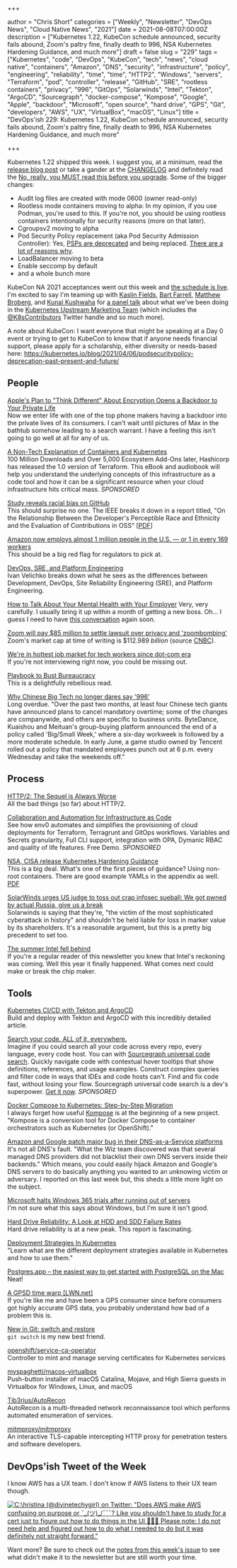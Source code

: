 +++

author = "Chris Short"
categories = ["Weekly", "Newsletter", "DevOps News", "Cloud Native News", "2021"]
date = 2021-08-08T07:00:00Z
description = ["Kubernetes 1.22, KubeCon schedule announced, security fails abound, Zoom's paltry fine, finally death to 996, NSA Kubernetes Hardening Guidance, and much more"]
draft = false
slug = "229"
tags = ["Kubernetes", "code", "DevOps", "KubeCon", "tech", "news", "cloud native", "containers", "Amazon", "DNS", "security", "infrastructure", "policy", "engineering", "reliability", "time", "time", "HTTP2", "Windows", "servers", "Terraform", "pod", "controller", "release", "GitHub", "SRE", "rootless containers", "privacy", "996", "GitOps", "Solarwinds", "Intel", "Tekton", "ArgoCD", "Sourcegraph", "docker-compose", "Kompose", "Google", "Apple", "backdoor", "Microsoft", "open source", "hard drive", "GPS", "Git", "developers", "AWS", "UX", "VirtualBox", "macOS", "Linux"]
title = "DevOps'ish 229: Kubernetes 1.22, KubeCon schedule announced, security fails abound, Zoom's paltry fine, finally death to 996, NSA Kubernetes Hardening Guidance, and much more"

+++

Kubernetes 1.22 shipped this week. I suggest you, at a minimum, read the [release blog post](https://kubernetes.io/blog/2021/08/04/kubernetes-1-22-release-announcement/) or take a gander at the [CHANGELOG](https://github.com/kubernetes/kubernetes/blob/master/CHANGELOG/CHANGELOG-1.22.md) and definitely read the [No, really, you MUST read this before you upgrade](https://github.com/kubernetes/kubernetes/blob/master/CHANGELOG/CHANGELOG-1.22.md#no-really-you-must-read-this-before-you-upgrade). Some of the bigger changes:

* Audit log files are created with mode 0600 (owner read-only)
* Rootless mode containers moving to alpha: In my opinion, if you use Podman, you're used to this. If you're not, you should be using rootless containers intentionally for security reasons (more on that later).
* Cgroupsv2 moving to alpha
* Pod Security Policy replacement (aka Pod Security Admission Controller): Yes, [PSPs are deprecated](https://devopsish.com/205/) and being replaced. [There are a lot of reasons why](https://kubernetes.io/blog/2021/04/06/podsecuritypolicy-deprecation-past-present-and-future/).
* LoadBalancer moving to beta
* Enable seccomp by default
* and a whole bunch more

KubeCon NA 2021 acceptances went out this week and [the schedule is live](https://events.linuxfoundation.org/kubecon-cloudnativecon-north-america/program/schedule/). I'm excited to say I'm teaming up with [Kaslin Fields](https://twitter.com/kaslinfields), [Bart Farrell](https://twitter.com/birthmarkbart), [Matthew Broberg](https://twitter.com/mbbroberg), and [Kunal Kushwaha](https://twitter.com/kunalstwt) for [a panel talk](https://kccncna2021.sched.com/event/lV3S) about what we've been doing in the [Kubernetes Upstream Marketing Team](https://github.com/kubernetes/community/tree/master/communication/marketing-team) (which includes the [@K8sContributors](https://twitter.com/K8sContributors/) Twitter handle and so much more).

A note about KubeCon: I want everyone that might be speaking at a Day 0 event or trying to get to KubeCon to know that if anyone needs financial support, please apply for a scholarship, either diversity or needs-based here: <https://kubernetes.io/blog/2021/04/06/podsecuritypolicy-deprecation-past-present-and-future/>

## People

[Apple's Plan to "Think Different" About Encryption Opens a Backdoor to Your Private Life](https://www.eff.org/deeplinks/2021/08/apples-plan-think-different-about-encryption-opens-backdoor-your-private-life)  
Now we enter life with one of the top phone makers having a backdoor into the private lives of its consumers. I can't wait until pictures of Max in the bathtub somehow leading to a search warrant. I have a feeling this isn't going to go well at all for any of us.

[A Non-Tech Explanation of Containers and Kubernetes](https://www.linode.com/content/declarative-cloud-infrastructure-management-terraform-linode/?utm_source=tldr&utm_medium=newsletter_sponsorship&utm_campaign=newsletter_sponsorship-tldr-terraform&utm_content=ebook-terraform&utm_term=)  
100 Million Downloads and Over 5,000 Ecosystem Add-Ons later, Hashicorp has released the 1.0 version of Terraform.  This eBook and audiobook will help you understand the underlying concepts of this infrastructure as a code tool and how it can be a significant resource when your cloud infrastructure hits critical mass. *SPONSORED*

[Study reveals racial bias on GitHub](https://www.protocol.com/policy/github-race-bias-study)  
This should surprise no one. The IEEE breaks it down in a report titled, "On the Relationship Between the Developer's Perceptible Race and Ethnicity and the Evaluation of Contributions in OSS" [[PDF](https://arxiv.org/pdf/2104.06143.pdf)]

[Amazon now employs almost 1 million people in the U.S. — or 1 in every 169 workers](https://www.nbcnews.com/business/business-news/amazon-now-employs-almost-1-million-people-u-s-or-n1275539)  
This should be a big red flag for regulators to pick at.

[DevOps, SRE, and Platform Engineering](https://iximiuz.com/en/posts/devops-sre-and-platform-engineering/)  
Ivan Velichko breaks down what he sees as the differences between Development, DevOps, Site Reliability Engineering (SRE), and Platform Engineering.

[How to Talk About Your Mental Health with Your Employer](https://hbr.org/2021/07/how-to-talk-about-your-mental-health-with-your-employer)
Very, very carefully. I usually bring it up within a month of getting a new boss. Oh... I guess I need to have [this conversation](https://chrisshort.net/the-importance-of-psychological-safety/) again soon.

[Zoom will pay $85 million to settle lawsuit over privacy and 'zoombombing'](https://www.engadget.com/zoom-privacy-lawsuit-settlement-205427084.html)  
Zoom's market cap at time of writing is $112.989 *billion* (source [CNBC](https://www.cnbc.com/quotes/ZM)).

[We're in hottest job market for tech workers since dot-com era](https://www.bostonherald.com/2021/07/18/were-in-hottest-job-market-for-tech-workers-since-dot-com-era/)  
If you're not interviewing right now, you could be missing out.

[Playbook to Bust Bureaucracy](https://itrevolution.com/playbook-to-bust-bureaucracy/)  
This is a delightfully rebellious read.

[Why Chinese Big Tech no longer dares say '996'](https://www.protocol.com/china/china-996-overtime-era-ended)  
Long overdue. "Over the past two months, at least four Chinese tech giants have announced plans to cancel mandatory overtime; some of the changes are companywide, and others are specific to business units. ByteDance, Kuaishou and Meituan's group-buying platform announced the end of a policy called 'Big/Small Week,' where a six-day workweek is followed by a more moderate schedule. In early June, a game studio owned by Tencent rolled out a policy that mandated employees punch out at 6 p.m. every Wednesday and take the weekends off."

## Process

[HTTP/2: The Sequel is Always Worse](https://portswigger.net/research/http2)  
All the bad things (so far) about HTTP/2.

[Collaboration and Automation for Infrastructure as Code](https://www.env0.com/infrastructure-as-code-automation?utm_campaign=devopsish&utm_source=nativeads&utm_medium=newsletter)  
See how env0 automates and simplifies the provisioning of cloud deployments for Terraform, Terragrunt and GitOps workflows. Variables and Secrets granularity, Full CLI support, integration with OPA, Dymanic RBAC and quality of life features. Free Demo. *SPONSORED*

[NSA, CISA release Kubernetes Hardening Guidance](https://www.nsa.gov/News-Features/Feature-Stories/Article-View/Article/2716980/nsa-cisa-release-kubernetes-hardening-guidance/)  
This is a big deal. What's one of the first pieces of guidance? Using non-root containers. There are good example YAMLs in the appendix as well. [PDF](https://media.defense.gov/2021/Aug/03/2002820425/-1/-1/1/CTR_KUBERNETES%20HARDENING%20GUIDANCE.PDF)

[SolarWinds urges US judge to toss out crap infosec sueball: We got pwned by actual Russia, give us a break](https://www.theregister.com/2021/08/04/solarwinds_lawsuit_shareholders_motion_dismiss/)  
Solarwinds is saying that they're, "the victim of the most sophisticated cyberattack in history" and shouldn't be held liable for loss in marker value by its shareholders. It's a reasonable argument, but this is a pretty big precedent to set too.

[The summer Intel fell behind](https://www.theverge.com/22597713/intel-7nm-delay-summer-2020-apple-arm-switch-roadmap-gelsinger-ceo?scrolla=5eb6d68b7fedc32c19ef33b4)  
If you're a regular reader of this newsletter you knew that Intel's reckoning was coming. Well this year it finally happened. What comes next could make or break the chip maker.

## Tools

[Kubernetes CI/CD with Tekton and ArgoCD](https://piotrminkowski.com/2021/08/05/kubernetes-ci-cd-with-tekton-and-argocd/)  
Build and deploy with Tekton and ArgoCD with this incredibly detailed article.

[Search your code. ALL of it, everywhere.](https://about.sourcegraph.com/?utm_source=devopsish&utm_medium=text&utm_campaign=try-sourcegraph&utm_content=try-text)  
Imagine if you could search all your code across every repo, every language, every code host. You can with [Sourcegraph universal code search](https://about.sourcegraph.com/?utm_source=devopsish&utm_medium=text&utm_campaign=try-sourcegraph&utm_content=try-text). Quickly navigate code with contextual hover tooltips that show definitions, references, and usage examples. Construct complex queries and filter code in ways that IDEs and code hosts can't. Find and fix code fast, without losing your flow. Sourcegraph universal code search is a dev's superpower. [Get it now](https://about.sourcegraph.com/?utm_source=devopsish&utm_medium=text&utm_campaign=try-sourcegraph&utm_content=try-text). *SPONSORED*

[Docker Compose to Kubernetes: Step-by-Step Migration](https://loft.sh/blog/docker-compose-to-kubernetes-step-by-step-migration/)  
I always forget how useful [Kompose](https://kompose.io/) is at the beginning of a new project. "Kompose is a conversion tool for Docker Compose to container orchestrators such as Kubernetes (or OpenShift)."

[Amazon and Google patch major bug in their DNS-as-a-Service platforms](https://therecord.media/amazon-and-google-patch-major-bug-in-their-dns-as-a-service-platforms/)  
It's not all DNS's fault. "What the Wiz team discovered was that several managed DNS providers did not blacklist their own DNS servers inside their backends." Which means, you could easily hijack Amazon and Google's DNS servers to do basically anything you wanted to an unknowing victim or adversary. I reported on this last week but, this sheds a little more light on the subject.

[Microsoft halts Windows 365 trials after running out of servers](https://www.bleepingcomputer.com/news/microsoft/microsoft-halts-windows-365-trials-after-running-out-of-servers/)  
I'm not sure what this says about Windows, but I'm sure it isn't good.

[Hard Drive Reliability: A Look at HDD and SDD Failure Rates](https://www.backblaze.com/blog/backblaze-drive-stats-for-q2-2021/)  
Hard drive reliability is at a new peak. This report is fascinating.

[Deployment Strategies In Kubernetes](https://auth0.com/blog/deployment-strategies-in-kubernetes/)  
"Learn what are the different deployment strategies available in Kubernetes and how to use them."

[Postgres.app – the easiest way to get started with PostgreSQL on the Mac](https://postgresapp.com/)  
Neat!

[A GPSD time warp [LWN.net]](https://lwn.net/SubscriberLink/865044/c7d4680c55526374/)  
If you're like me and have been a GPS consumer since before consumers got highly accurate GPS data, you probably understand how bad of a problem this is.

[New in Git: switch and restore](https://www.banterly.net/2021/07/31/new-in-git-switch-and-restore/)  
`git switch` is my new best friend.

[openshift/service-ca-operator](https://github.com/openshift/service-ca-operator)  
Controller to mint and manage serving certificates for Kubernetes services

[myspaghetti/macos-virtualbox](https://github.com/myspaghetti/macos-virtualbox)  
Push-button installer of macOS Catalina, Mojave, and High Sierra guests in Virtualbox for Windows, Linux, and macOS

[Tib3rius/AutoRecon](https://github.com/Tib3rius/AutoRecon)  
AutoRecon is a multi-threaded network reconnaissance tool which performs automated enumeration of services.

[mitmproxy/mitmproxy](https://github.com/mitmproxy/mitmproxy)  
An interactive TLS-capable intercepting HTTP proxy for penetration testers and software developers.

## DevOps'ish Tweet of the Week

I know AWS has a UX team. I don't know if AWS listens to their UX team though.

[![C:\hristina (@divinetechygirl) on Twitter: "Does AWS make AWS confusing on purpose or ¯\_(ツ)_/¯¯¯? Like you shouldn't have to study for a cert just to figure out how to do things in the UI 🤦🏽‍♀️ Please note: I do not need help and figured out how to do what I needed to do but it was definitely not straight forward."](/images/229-devopsish-tweet-of-the-week.png)](https://twitter.com/divinetechygirl/status/1422954646918864905)

Want more? Be sure to check out the [notes from this week's issue](https://devopsish.com/229/notes/) to see what didn't make it to the newsletter but are still worth your time.
